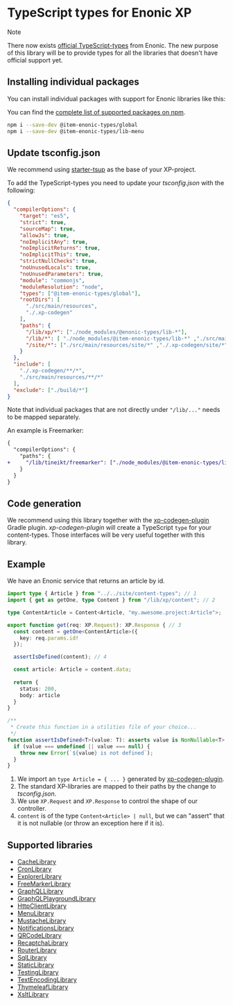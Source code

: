 # TypeScript types for Enonic XP

> [!NOTE]
> There now exists [official TypeScript-types](https://www.npmjs.com/org/enonic-types) from Enonic.
> The new purpose of this library will be to provide types for all the libraries that doesn't have official support yet.

## Installing individual packages

You can install individual packages with support for Enonic libraries like this:

You can find the [complete list of supported packages on npm](https://www.npmjs.com/org/item-enonic-types).

```bash
npm i --save-dev @item-enonic-types/global
npm i --save-dev @item-enonic-types/lib-menu
```

## Update tsconfig.json

We recommend using [starter-tsup](https://github.com/enonic/starter-tsup) as the base of your XP-project.

To add the TypeScript-types you need to update your *tsconfig.json* with the following:

```json
{
  "compilerOptions": {
    "target": "es5",
    "strict": true,
    "sourceMap": true,
    "allowJs": true,
    "noImplicitAny": true,
    "noImplicitReturns": true,
    "noImplicitThis": true,
    "strictNullChecks": true,
    "noUnusedLocals": true,
    "noUnusedParameters": true,
    "module": "commonjs",
    "moduleResolution": "node",
    "types": ["@item-enonic-types/global"],
    "rootDirs": [
      "./src/main/resources",
      "./.xp-codegen"
    ],
    "paths": {
      "/lib/xp/*": ["./node_modules/@enonic-types/lib-*"],
      "/lib/*": [ "./node_modules/@item-enonic-types/lib-*" ,"./src/main/resources/lib/*"],
      "/site/*": ["./src/main/resources/site/*" ,"./.xp-codegen/site/*"]
    }
  },
  "include": [
    "./.xp-codegen/**/*",
    "./src/main/resources/**/*"
  ],
  "exclude": ["./build/*"]
}
```

Note that individual packages that are not directly under `"/lib/..."` needs to be mapped separately.

An example is Freemarker:

```diff
{
  "compilerOptions": {
    "paths": {
+     "/lib/tineikt/freemarker": ["./node_modules/@item-enonic-types/lib-freemarker"]
    }
  }
}
```

## Code generation

We recommend using this library together with the [xp-codegen-plugin](https://github.com/ItemConsulting/xp-codegen-plugin) Gradle plugin. *xp-codegen-plugin* will create a TypeScript `type` for your content-types. Those interfaces will be very useful together with this library.

## Example

We have an Enonic service that returns an article by id.

```typescript
import type { Article } from "../../site/content-types"; // 1
import { get as getOne, type Content } from "/lib/xp/content"; // 2

type ContentArticle = Content<Article, "my.awesome.project:Article">;

export function get(req: XP.Request): XP.Response { // 3
  const content = getOne<ContentArticle>({ 
    key: req.params.id!
  });

  assertIsDefined(content); // 4

  const article: Article = content.data;
  
  return {
    status: 200,
    body: article
  }
}

/** 
 * Create this function in a utilities file of your choice... 
 */
function assertIsDefined<T>(value: T): asserts value is NonNullable<T> {
  if (value === undefined || value === null) {
    throw new Error(`${value} is not defined`);
  }
}
```

 1. We import an `type Article = { ... }` generated by [xp-codegen-plugin](https://github.com/ItemConsulting/xp-codegen-plugin).
 2. The standard XP-libraries are mapped to their paths by the change to *tsconfig.json*.
 3. We use `XP.Request` and `XP.Response` to control the shape of our controller.
 4. `content` is of the type `Content<Article> | null`, but we can "assert" that it is not nullable (or throw an exception here if it is).
 
## Supported libraries

 * [CacheLibrary](./packages/cache)
 * [CronLibrary](./packages/cron)
 * [ExplorerLibrary](./packages/explorer)
 * [FreeMarkerLibrary](./packages/freemarker)
 * [GraphQLLibrary](./packages/graphql)
 * [GraphQLPlaygroundLibrary](./packages/graphql-playground)
 * [HttpClientLibrary](./packages/http-client)
 * [MenuLibrary](./packages/menu)
 * [MustacheLibrary](./packages/mustache)
 * [NotificationsLibrary](./packages/notifications)
 * [QRCodeLibrary](./packages/qrcode)
 * [RecaptchaLibrary](./packages/recaptcha)
 * [RouterLibrary](./packages/router) 
 * [SqlLibrary](./packages/sql) 
 * [StaticLibrary](./packages/static) 
 * [TestingLibrary](./packages/testing)
 * [TextEncodingLibrary](./packages/text-encoding)
 * [ThymeleafLibrary](./packages/thymeleaf)
 * [XsltLibrary](./packages/xslt)
